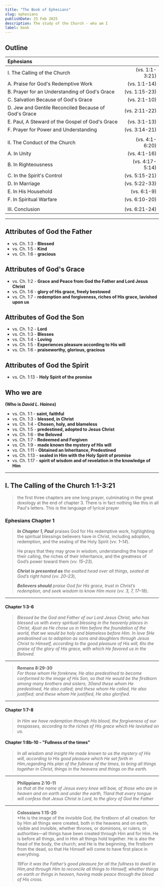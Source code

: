 ```yaml
---
title: "The Book of Ephesians"
slug: ephesians
publishDate: 25 Feb 2025
description: The study of the Church - who am I
label: book
---
```



## Outline

| **Ephesians** | |
|:--------------| -------:|
| I. The Calling of the Church | (vs. 1:1-3:21) |
| A. Praise for God's Redemptive Work | (vs. 1:1-14) |
| B. Prayer for an Understanding of God's Grace | (vs. 1:15-23) |
| C. Salvation Because of God's Grace | (vs. 2:1-10) |
| D. Jew and Gentile Reconciled Because of God's Grace | (vs. 2:11-22) |
| E. Paul, A Steward of the Gospel of God's Grace | (vs. 3:1-13) |
| F. Prayer for Power and Understanding | (vs. 3:14-21) |
| | |
| II. The Conduct of the Church | (vs. 4:1-6:20) |
| A. In Unity | (vs. 4:1-16) |
| B. In Righteousness | (vs. 4:17-5:14) |
| C. In the Spirit's Control | (vs. 5:15-21) |
| D. In Marriage | (vs. 5:22-33) |
| E. In His Household | (vs. 6:1-9) |
| F. In Spiritual Warfare | (vs. 6:10-20) |
| | |
| III. Conclusion | (vs. 6:21-24) |

---

## Attributes of God the Father

- vs. Ch. 1:3 - **Blessed**
- vs. Ch. 1:5 - **Kind**
- vs. Ch. 1:6 - **gracious**

## Attributes of God's Grace

- vs. Ch. 1:2 - **Grace and Peace from God the Father and Lord Jesus Christ**
- vs. Ch. 1:6 - **glory of His grace, freely bestowed**
- vs. Ch. 1:7 - **redemption and forgiveness, riches of His grace, lavished upon us**

## Attributes of God the Son

- vs. Ch. 1:2 - **Lord**
- vs. Ch. 1:3 - **Blesses**
- vs. Ch. 1:4 - **Loving**
- vs. Ch. 1:5 - **Experiences pleasure according to His will**
- vs. Ch. 1:6 - **praiseworthy, glorious, gracious**

## Attributes of God the Spirit

- vs. Ch. 1:13 - **Holy Spirit of the promise**

## Who we are

**(Who is *David L. Haines*)**

- vs. Ch. 1:1 - **saint, faithful**
- vs. Ch. 1:3 - **blessed, in Christ**
- vs. Ch. 1:4 - **Chosen, holy, and blameless**
- vs. Ch. 1:5 - **predestined, adopted to Jesus Christ**
- vs. Ch. 1:6 - **the Beloved**
- vs. Ch. 1:7 - **Redeemed and Forgiven**
- vs. Ch. 1:9 - **made known the mystery of His will**
- vs. Ch. 1:11 - **Obtained an Inheritance, Predestined**
- vs. Ch. 1:13 - **sealed in Him with the Holy Spirit of promise**
- vs. Ch. 1:17 - **spirit of wisdom and of revelation in the knowledge of Him**

---

## I. The Calling of the Church 1:1-3:21

> the first three chapters are one long prayer, culminating in the great doxology at the end of chapter 3. There is in fact nothing like this in all Paul's letters. This is the language of lyrical prayer

### **Ephesians Chapter 1**  

> ***In Chapter 1, Paul*** praises God for His redemptive work, highlighting the spiritual blessings believers have in Christ, including adoption, redemption, and the sealing of the Holy Spirit (*vv. 1–14*).
>
> He prays that they may grow in wisdom, understanding the hope of their calling, the riches of their inheritance, and the greatness of God’s power toward them (*vv. 15–23*).
>
> ***Christ is presented as*** *the exalted head over all things, seated at God’s right hand* (*vv. 20–23*),
>
> ***Believers should*** *praise God for His grace, trust in Christ’s redemption, and seek wisdom to know Him more* (*vv. 3, 7, 17–18*).

---

#### Chapter 1:3-6

>*Blessed be the God and Father of our Lord Jesus Christ, who has blessed us with every spiritual blessing in the heavenly places in Christ, 4just as He chose us in Him before the foundation of the world, that we would be holy and blameless before Him. In love 5He predestined us to adoption as sons and daughters through Jesus Christ to Himself, according to the good pleasure of His will, 6to the praise of the glory of His grace, with which He favored us in the Beloved.*

---

> **Romans 8:29-30**  
>*For those whom He foreknew, He also predestined to become conformed to the image of His Son, so that He would be the firstborn among many brothers and sisters; 30and these whom He predestined, He also called; and these whom He called, He also justified; and these whom He justified, He also glorified.*

---

#### Chapter 1:7-8

>*In Him we have redemption through His blood, the forgiveness of our trespasses, according to the riches of His grace which He lavished on us.*

#### Chapter 1:8b-10 - "Fullness of the times"

>*In all wisdom and insight He made known to us the mystery of His will, according to His good pleasure which He set forth in Him,regarding His plan of the fullness of the times, to bring all things together in Christ, things in the heavens and things on the earth.*

---

> **Philippians 2:10-11**  
> *so that at the name of Jesus every knee will bow, of those who are in heaven and on earth and under the earth, 11and that every tongue will confess that Jesus Christ is Lord, to the glory of God the Father*

---

> **Colossians 1:15-20**  
> *He is the image of the invisible God, the firstborn of all creation: for by Him all things were created, both in the heavens and on earth, visible and invisible, whether thrones, or dominions, or rulers, or authorities—all things have been created through Him and for Him. He is before all things, and in Him all things hold together. He is also the head of the body, the church; and He is the beginning, the firstborn from the dead, so that He Himself will come to have first place in everything.
>
> *19For it was the Father’s good pleasure for all the fullness to dwell in Him,and through Him to reconcile all things to Himself, whether things on earth or things in heaven, having made peace through the blood of His cross*.
